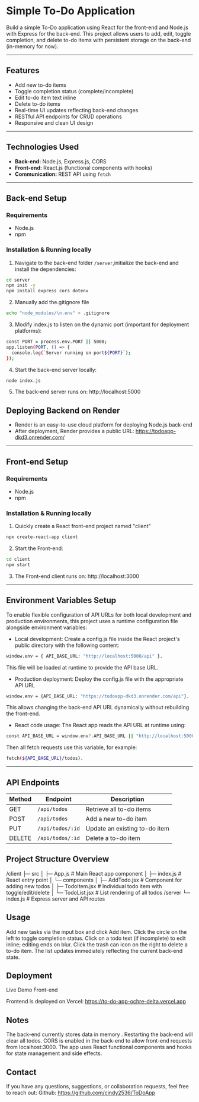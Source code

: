 # Simple To-Do Application
Build a simple To-Do application using React for the front-end and Node.js with Express for the back-end. This project allows users to add, edit, toggle completion, and delete to-do items with persistent storage on the back-end (in-memory for now).

---

## Features

- Add new to-do items
- Toggle completion status (complete/incomplete)
- Edit to-do item text inline
- Delete to-do items
- Real-time UI updates reflecting back-end changes
- RESTful API endpoints for CRUD operations
- Responsive and clean UI design

---

## Technologies Used

- **Back-end:** Node.js, Express.js, CORS
- **Front-end:** React.js (functional components with hooks)
- **Communication:** REST API using `fetch`

---

## Back-end Setup

### Requirements

- Node.js 
- npm 

### Installation & Running locally

1. Navigate to the back-end folder `/server`,initialize the back-end and install the dependencies:
```bash
cd server
npm init -y
npm install express cors dotenv   
```

2. Manually add the.gitignore file
```bash
echo "node_modules/\n.env" > .gitignore 
```

3. Modify index.js to listen on the dynamic port (important for deployment platforms):
```bash
const PORT = process.env.PORT || 5000;
app.listen(PORT, () => {
  console.log(`Server running on port${PORT}`);
});
```

4. Start the back-end server locally:
```bash
node index.js
```

5. The back-end server runs on:
  http://localhost:5000


## Deploying Backend on Render
- Render is an easy-to-use cloud platform for deploying Node.js back-end
- After deployment, Render provides a public URL: https://todoapp-dkd3.onrender.com/


---

## Front-end Setup

### Requirements

- Node.js 
- npm 

### Installation & Running locally

1. Quickly create a React front-end project named "client"
```bash
npx create-react-app client
```

2. Start the Front-end:
```bash
cd client
npm start     
```

3. The Front-end client runs on:
http://localhost:3000


---


## Environment Variables Setup
To enable flexible configuration of API URLs for both local development and production environments, this project uses a runtime configuration file alongside environment variables:

- Local development: Create a config.js file inside the React project's public directory with the following content:
```bash
window.env = { API_BASE_URL: "http://localhost:5000/api" }. 
```
This file will be loaded at runtime to provide the API base URL.

- Production deployment: Deploy the config.js file with the appropriate API URL
```bash
window.env = {API_BASE_URL: "https://todoapp-dkd3.onrender.com/api"}. 
```
This allows changing the back-end API URL dynamically without rebuilding the front-end.

- React code usage: The React app reads the API URL at runtime using:
```bash
const API_BASE_URL = window.env?.API_BASE_URL || "http://localhost:5000/api". 
```
Then all fetch requests use this variable, for example: 
```bash
fetch(${API_BASE_URL}/todos).
```

---


## API Endpoints
| Method | Endpoint         | Description                   |
| ------ | ---------------- | ----------------------------- | 
| GET    | `/api/todos`     | Retrieve all to-do items      | 
| POST   | `/api/todos`     | Add a new to-do item          | 
| PUT    | `/api/todos/:id` | Update an existing to-do item | 
| DELETE | `/api/todos/:id` | Delete a to-do item           |


## Project Structure Overview

/client
  ├─ src
  │  ├─ App.js          # Main React app component
  │  ├─ index.js        # React entry point
  │  └─ components
  │      ├─ AddTodo.jsx  # Component for adding new todos
  │      ├─ TodoItem.jsx # Individual todo item with toggle/edit/delete
  │      └─ TodoList.jsx # List rendering of all todos
/server
  └─ index.js            # Express server and API routes

## Usage
Add new tasks via the input box and click Add item.
Click the circle on the left to toggle completion status.
Click on a todo text (if incomplete) to edit inline; editing ends on blur.
Click the trash can icon on the right to delete a to-do item.
The list updates immediately reflecting the current back-end state.

## Deployment

Live Demo Front-end

Frontend is deployed on Vercel:
https://to-do-app-ochre-delta.vercel.app

## Notes
The back-end currently stores data in memory . Restarting the back-end will clear all todos.
CORS is enabled in the back-end to allow front-end requests from localhost:3000.
The app uses React functional components and hooks for state management and side effects.

## Contact
If you have any questions, suggestions, or collaboration requests, feel free to reach out:
Github: https://github.com/cindy2536/ToDoApp